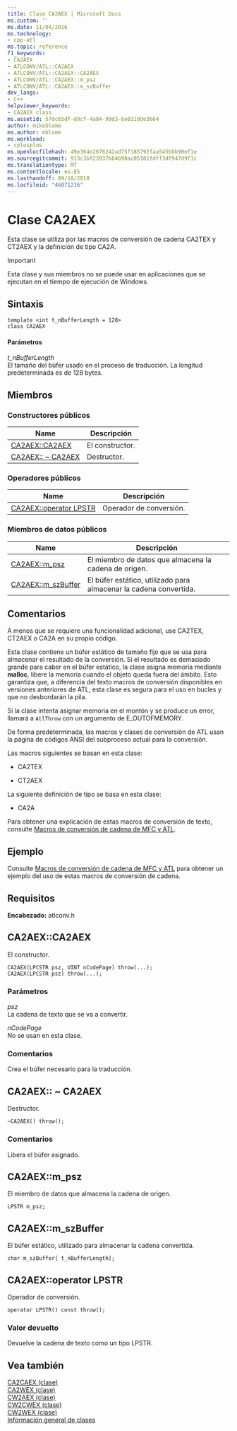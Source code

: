 ```yaml
---
title: Clase CA2AEX | Microsoft Docs
ms.custom: ''
ms.date: 11/04/2016
ms.technology:
- cpp-atl
ms.topic: reference
f1_keywords:
- CA2AEX
- ATLCONV/ATL::CA2AEX
- ATLCONV/ATL::CA2AEX::CA2AEX
- ATLCONV/ATL::CA2AEX::m_psz
- ATLCONV/ATL::CA2AEX::m_szBuffer
dev_langs:
- C++
helpviewer_keywords:
- CA2AEX class
ms.assetid: 57dc65df-d9cf-4a84-99d3-6e031dde3664
author: mikeblome
ms.author: mblome
ms.workload:
- cplusplus
ms.openlocfilehash: 49e364e2676242ad75f185792faa545bbb90ef1e
ms.sourcegitcommit: 913c3bf23937b64b90ac05181fdff3df947d9f1c
ms.translationtype: MT
ms.contentlocale: es-ES
ms.lasthandoff: 09/18/2018
ms.locfileid: "46071216"
---
```

# <a name="ca2aex-class"></a>Clase CA2AEX

Esta clase se utiliza por las macros de conversión de cadena CA2TEX y CT2AEX y la definición de tipo CA2A.

> [!IMPORTANT]
>  Esta clase y sus miembros no se puede usar en aplicaciones que se ejecutan en el tiempo de ejecución de Windows.

## <a name="syntax"></a>Sintaxis

```
template <int t_nBufferLength = 128>
class CA2AEX
```

#### <a name="parameters"></a>Parámetros

*t_nBufferLength*<br/>
El tamaño del búfer usado en el proceso de traducción. La longitud predeterminada es de 128 bytes.

## <a name="members"></a>Miembros

### <a name="public-constructors"></a>Constructores públicos

|Name|Descripción|
|----------|-----------------|
|[CA2AEX::CA2AEX](#ca2aex)|El constructor.|
|[CA2AEX:: ~ CA2AEX](#dtor)|Destructor.|

### <a name="public-operators"></a>Operadores públicos

|Name|Descripción|
|----------|-----------------|
|[CA2AEX::operator LPSTR](#operator_lpstr)|Operador de conversión.|

### <a name="public-data-members"></a>Miembros de datos públicos

|Name|Descripción|
|----------|-----------------|
|[CA2AEX::m_psz](#m_psz)|El miembro de datos que almacena la cadena de origen.|
|[CA2AEX::m_szBuffer](#m_szbuffer)|El búfer estático, utilizado para almacenar la cadena convertida.|

## <a name="remarks"></a>Comentarios

A menos que se requiere una funcionalidad adicional, use CA2TEX, CT2AEX o CA2A en su propio código.

Esta clase contiene un búfer estático de tamaño fijo que se usa para almacenar el resultado de la conversión. Si el resultado es demasiado grande para caber en el búfer estático, la clase asigna memoria mediante **malloc**, libere la memoria cuando el objeto queda fuera del ámbito. Esto garantiza que, a diferencia del texto macros de conversión disponibles en versiones anteriores de ATL, esta clase es segura para el uso en bucles y que no desbordarán la pila.

Si la clase intenta asignar memoria en el montón y se produce un error, llamará a `AtlThrow` con un argumento de E_OUTOFMEMORY.

De forma predeterminada, las macros y clases de conversión de ATL usan la página de códigos ANSI del subproceso actual para la conversión.

Las macros siguientes se basan en esta clase:

- CA2TEX

- CT2AEX

La siguiente definición de tipo se basa en esta clase:

- CA2A

Para obtener una explicación de estas macros de conversión de texto, consulte [Macros de conversión de cadena de MFC y ATL](string-conversion-macros.md).

## <a name="example"></a>Ejemplo

Consulte [Macros de conversión de cadena de MFC y ATL](string-conversion-macros.md) para obtener un ejemplo del uso de estas macros de conversión de cadena.

## <a name="requirements"></a>Requisitos

**Encabezado:** atlconv.h

##  <a name="ca2aex"></a>  CA2AEX::CA2AEX

El constructor.

```
CA2AEX(LPCSTR psz, UINT nCodePage) throw(...);
CA2AEX(LPCSTR psz) throw(...);
```

### <a name="parameters"></a>Parámetros

*psz*<br/>
La cadena de texto que se va a convertir.

*nCodePage*<br/>
No se usan en esta clase.

### <a name="remarks"></a>Comentarios

Crea el búfer necesario para la traducción.

##  <a name="dtor"></a>  CA2AEX:: ~ CA2AEX

Destructor.

```
~CA2AEX() throw();
```

### <a name="remarks"></a>Comentarios

Libera el búfer asignado.

##  <a name="m_psz"></a>  CA2AEX::m_psz

El miembro de datos que almacena la cadena de origen.

```
LPSTR m_psz;
```

##  <a name="m_szbuffer"></a>  CA2AEX::m_szBuffer

El búfer estático, utilizado para almacenar la cadena convertida.

```
char m_szBuffer[ t_nBufferLength];
```

##  <a name="operator_lpstr"></a>  CA2AEX::operator LPSTR

Operador de conversión.

```
operator LPSTR() const throw();
```

### <a name="return-value"></a>Valor devuelto

Devuelve la cadena de texto como un tipo LPSTR.

## <a name="see-also"></a>Vea también

[CA2CAEX (clase)](../../atl/reference/ca2caex-class.md)<br/>
[CA2WEX (clase)](../../atl/reference/ca2wex-class.md)<br/>
[CW2AEX (clase)](../../atl/reference/cw2aex-class.md)<br/>
[CW2CWEX (clase)](../../atl/reference/cw2cwex-class.md)<br/>
[CW2WEX (clase)](../../atl/reference/cw2wex-class.md)<br/>
[Información general de clases](../../atl/atl-class-overview.md)
